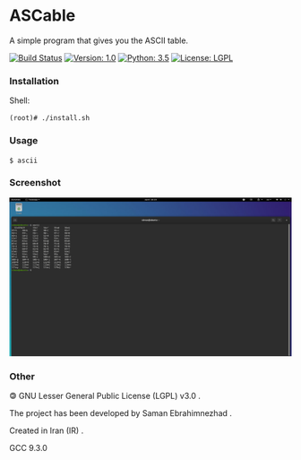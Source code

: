 # ASCable
A simple program that gives you the ASCII table.

[![Build Status](https://img.shields.io/badge/build-passing-success)](https://samebison.ir)
[![Version: 1.0](https://img.shields.io/badge/version-1.0-green)](https://samebison.ir)
[![Python: 3.5](https://img.shields.io/badge/GCC-9.3.0-blue)](https://gcc.gnu.org/)
[![License: LGPL](https://img.shields.io/badge/license-LGPL--3.0-informational)](https://www.gnu.org/licenses/lgpl-3.0)

### Installation

Shell:

```shell
(root)# ./install.sh
```
### Usage

```shell
$ ascii
```
### Screenshot

![ASCable](Screenshot.png?raw=true)

### Other

&#127279; GNU Lesser General Public License (LGPL) v3.0 .

The project has been developed by Saman Ebrahimnezhad .

Created in Iran (IR) .

GCC 9.3.0
